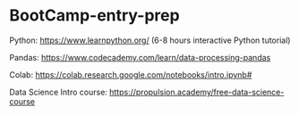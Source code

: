# BootCamp-entry-prep

Python: https://www.learnpython.org/ (6-8 hours interactive Python tutorial)

Pandas: https://www.codecademy.com/learn/data-processing-pandas 

Colab:  https://colab.research.google.com/notebooks/intro.ipynb#

Data Science Intro course: https://propulsion.academy/free-data-science-course
